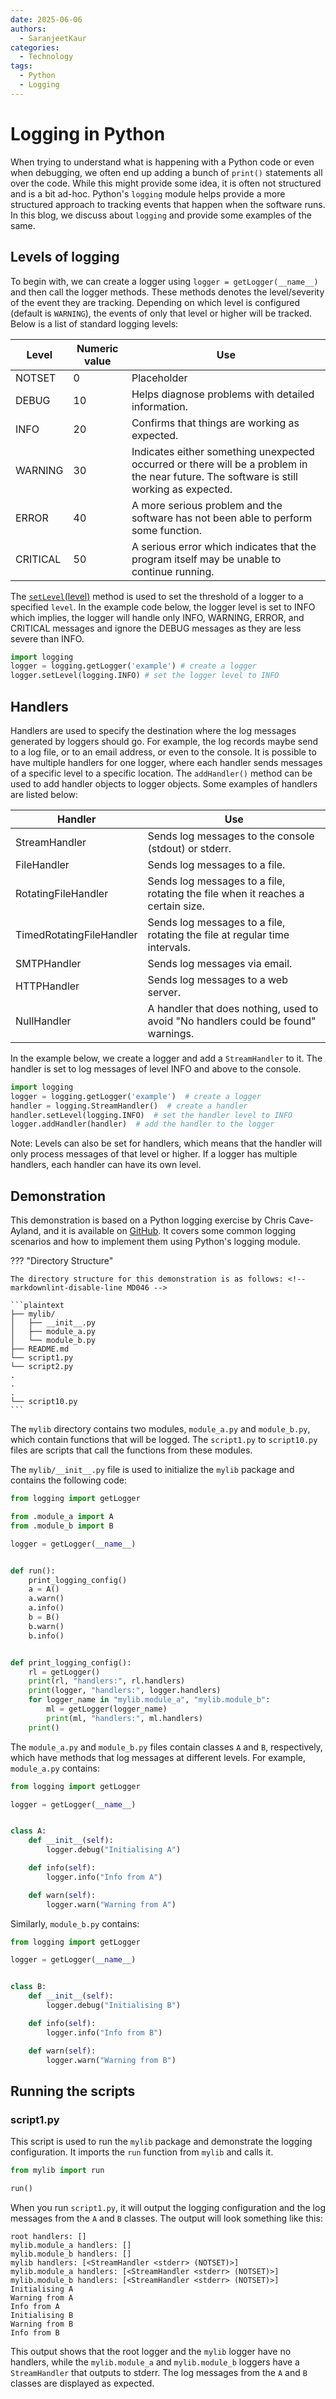 ```yaml
---
date: 2025-06-06
authors:
  - SaranjeetKaur
categories:
  - Technology
tags:
  - Python
  - Logging
---
```



# **Logging in Python**

When trying to understand what is happening with a Python code or even when debugging, we often end up adding a bunch of `print()` statements all over the code. While this might provide some idea, it is often not structured and is a bit ad-hoc. Python's `logging` module helps provide a more structured approach to tracking events that happen when the software runs. In this blog, we discuss about `logging` and provide some examples of the same.

<!-- more -->

## Levels of logging

To begin with, we can create a logger using `logger = getLogger(__name__)` and then call the logger methods. These methods denotes the level/severity of the event they are tracking. Depending on which level is configured (default is `WARNING`), the events of only that level or higher will be tracked. Below is a list of standard logging levels:

| **Level** | **Numeric value** | **Use** |
| --- | --- | --- |
| NOTSET | 0 | Placeholder  |
| DEBUG | 10 | Helps diagnose problems with detailed information. |
| INFO | 20 | Confirms that things are working as expected. |
| WARNING | 30 | Indicates either something unexpected occurred or there will be a problem in the near future. The software is still working as expected.|
| ERROR | 40 | A more serious problem and the software has not been able to perform some function. |
| CRITICAL | 50 | A serious error which indicates that the program itself may be unable to continue running. |

The [`setLevel`(level)](https://docs.python.org/3/library/logging.html#logging.Logger.setLevel) method is used to set the threshold of a logger to a specified `level`. In the example code below, the logger level is set to INFO which implies, the logger will handle only INFO, WARNING, ERROR, and CRITICAL messages and ignore the DEBUG messages as they are less severe than INFO.

```py
import logging
logger = logging.getLogger('example') # create a logger
logger.setLevel(logging.INFO) # set the logger level to INFO
```

## Handlers

Handlers are used to specify the destination where the log messages generated by loggers should go. For example, the log records maybe send to a log file, or to an email address, or even to the console. It is possible to have multiple handlers for one logger, where each handler sends messages of a specific level to a specific location. The `addHandler()` method can be used to add handler objects to logger objects. Some examples of handlers are listed below:

| **Handler** | **Use** |
| --- | --- |
| StreamHandler | Sends log messages to the console (stdout) or stderr. |
| FileHandler | Sends log messages to a file. |
| RotatingFileHandler | Sends log messages to a file, rotating the file when it reaches a certain size. |
| TimedRotatingFileHandler | Sends log messages to a file, rotating the file at regular time intervals. |
| SMTPHandler | Sends log messages via email. |
| HTTPHandler | Sends log messages to a web server. |
| NullHandler | A handler that does nothing, used to avoid "No handlers could be found" warnings. |

In the example below, we create a logger and add a `StreamHandler` to it. The handler is set to log messages of level INFO and above to the console.

```py
import logging
logger = logging.getLogger('example')  # create a logger
handler = logging.StreamHandler()  # create a handler
handler.setLevel(logging.INFO)  # set the handler level to INFO
logger.addHandler(handler)  # add the handler to the logger
```

Note: Levels can also be set for handlers, which means that the handler will only process messages of that level or higher. If a logger has multiple handlers, each handler can have its own level.

## Demonstration

This demonstration is based on a Python logging exercise by Chris Cave-Ayland, and it is available on [GitHub](https://github.com/cc-a/python_logging_exercises). It covers some common logging scenarios and how to implement them using Python's logging module.

??? "Directory Structure"

    The directory structure for this demonstration is as follows: <!-- markdownlint-disable-line MD046 -->

    ```plaintext
    ├── mylib/
    │   ├── __init__.py
    │   ├── module_a.py
    │   └── module_b.py
    ├── README.md
    └── script1.py
    └── script2.py
    .
    .
    .
    └── script10.py
    ```

The `mylib` directory contains two modules, `module_a.py` and `module_b.py`, which contain functions that will be logged. The `script1.py` to `script10.py` files are scripts that call the functions from these modules.

The `mylib/__init__.py` file is used to initialize the `mylib` package and contains the following code:

```py
from logging import getLogger

from .module_a import A
from .module_b import B

logger = getLogger(__name__)


def run():
    print_logging_config()
    a = A()
    a.warn()
    a.info()
    b = B()
    b.warn()
    b.info()


def print_logging_config():
    rl = getLogger()
    print(rl, "handlers:", rl.handlers)
    print(logger, "handlers:", logger.handlers)
    for logger_name in "mylib.module_a", "mylib.module_b":
        ml = getLogger(logger_name)
        print(ml, "handlers:", ml.handlers)
    print()
```

The `module_a.py` and `module_b.py` files contain classes `A` and `B`, respectively, which have methods that log messages at different levels. For example, `module_a.py` contains:

```py
from logging import getLogger

logger = getLogger(__name__)


class A:
    def __init__(self):
        logger.debug("Initialising A")

    def info(self):
        logger.info("Info from A")

    def warn(self):
        logger.warn("Warning from A")
```

Similarly, `module_b.py` contains:

```py
from logging import getLogger

logger = getLogger(__name__)


class B:
    def __init__(self):
        logger.debug("Initialising B")

    def info(self):
        logger.info("Info from B")

    def warn(self):
        logger.warn("Warning from B")
```

## Running the scripts

### script1.py

This script is used to run the `mylib` package and demonstrate the logging configuration. It imports the `run` function from `mylib` and calls it.

```py
from mylib import run

run()
```

When you run `script1.py`, it will output the logging configuration and the log messages from the `A` and `B` classes. The output will look something like this:

```plaintext
root handlers: []
mylib.module_a handlers: []
mylib.module_b handlers: []
mylib handlers: [<StreamHandler <stderr> (NOTSET)>]
mylib.module_a handlers: [<StreamHandler <stderr> (NOTSET)>]
mylib.module_b handlers: [<StreamHandler <stderr> (NOTSET)>]
Initialising A
Warning from A
Info from A
Initialising B
Warning from B
Info from B
```

This output shows that the root logger and the `mylib` logger have no handlers, while the `mylib.module_a` and `mylib.module_b` loggers have a `StreamHandler` that outputs to stderr. The log messages from the `A` and `B` classes are displayed as expected.
